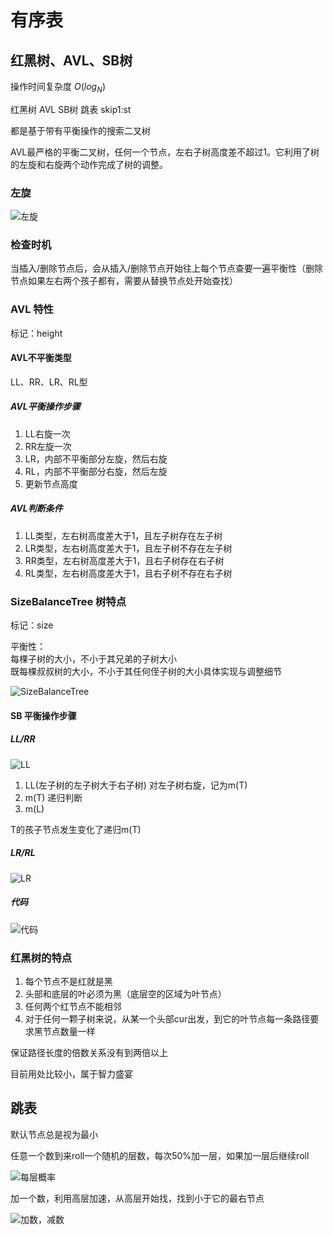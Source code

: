 # 有序表

## 红黑树、AVL、SB树

操作时间复杂度 $O(log_{N})$

红黑树 AVL SB树 跳表 skip1:st

都是基于带有平衡操作的<!--  -->搜索二叉树

AVL最严格的平衡二叉树，任何一个节点，左右子树高度差不超过1。它利用了树的左旋和右旋两个动作完成了树的调整。

### 左旋

![左旋](https://cdn.jsdelivr.net/gh/lxy951101/chart-bed/assets20230806204729.png)

### 检查时机

当插入/删除节点后，会从插入/删除节点开始往上每个节点查要一遍平衡性（删除节点如果左右两个孩子都有，需要从替换节点处开始查找）

### AVL 特性

标记：height

#### AVL不平衡类型

LL、RR、LR、RL型

##### AVL平衡操作步骤

1. LL右旋一次
2. RR左旋一次
3. LR，内部不平衡部分左旋，然后右旋
4. RL，内部不平衡部分右旋，然后左旋
5. 更新节点高度

##### AVL判断条件

1. LL类型，左右树高度差大于1，且左子树存在左子树  
2. LR类型，左右树高度差大于1，且左子树不存在左子树  
3. RR类型，左右树高度差大于1，且右子树存在右子树  
4. RL类型，左右树高度差大于1，且右子树不存在右子树  

### SizeBalanceTree 树特点

标记：size

平衡性：  
每棵子树的大小，不小于其兄弟的子树大小  
既每棵叔叔树的大小，不小于其任何侄子树的大小具体实现与调整细节  

![SizeBalanceTree](https://cdn.jsdelivr.net/gh/lxy951101/chart-bed/assets20230806211919.png)

#### SB 平衡操作步骤

##### LL/RR

![LL](https://cdn.jsdelivr.net/gh/lxy951101/chart-bed/assets20230806212616.png)

1. LL(左子树的左子树大于右子树) 对左子树右旋，记为m(T)
2. m(T) 递归判断
3. m(L)

T的孩子节点发生变化了递归m(T)

##### LR/RL

![LR](https://cdn.jsdelivr.net/gh/lxy951101/chart-bed/assets20230806213025.png)

##### 代码

![代码](https://cdn.jsdelivr.net/gh/lxy951101/chart-bed/assets20230806213221.png)

### 红黑树的特点

1. 每个节点不是红就是黑
2. 头部和底层的叶必须为黑（底层空的区域为叶节点）
3. 任何两个红节点不能相邻
4. 对于任何一颗子树来说，从某一个头部cur出发，到它的叶节点每一条路径要求黑节点数量一样

保证路径长度的倍数关系没有到两倍以上

目前用处比较小，属于智力盛宴

## 跳表

默认节点总是视为最小

任意一个数到来roll一个随机的层数，每次50%加一层，如果加一层后继续roll

![每层概率](https://cdn.jsdelivr.net/gh/lxy951101/chart-bed/assets20230806222315.png)

加一个数，利用高层加速，从高层开始找，找到小于它的最右节点

![加数，减数](https://cdn.jsdelivr.net/gh/lxy951101/chart-bed/assets20230806221954.png)
